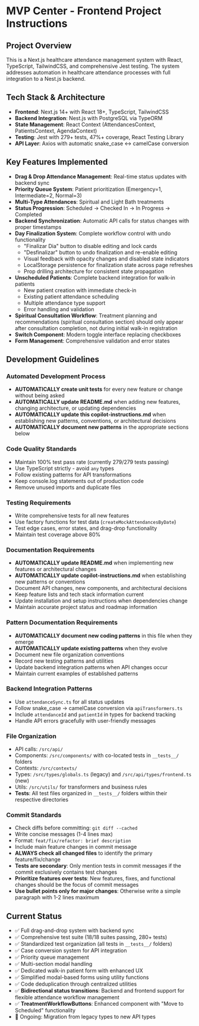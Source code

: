 <!-- Use this file to provide ### Testing Requirements
### Automated Development Process

- **AUTOMATICALLY create unit tests** for every new feature or change without being asked
- **AUTOMATICALLY update README.md** when adding new features, changing architecture, or updating dependencies
- **AUTOMATICALLY update this copilot-instructions.md** when establishing new patterns, conventions, or architectural decisions
- **AUTOMATICALLY document new patterns** in the appropriate sections below

### Code Quality Standards

- Maintain 100% test pass rate (currently 279/279 tests passing)
- Use TypeScript strictly - avoid `any` types
- Follow existing patterns for API transformations
- Keep console.log statements out of production code
- Remove unused imports and duplicate files

### Testing Requirements

- **AUTOMATICALLY create comprehensive unit tests for ALL new features/changes** without being asked
- **All test files must be placed in `__tests__` folders** for standardized organization
- Use factory functions for test data (`createMockAttendancesByDate`)
- Test edge cases, error states, and drag-drop functionality
- Maintain test coverage above 45%
- Follow naming convention: `ComponentName.test.tsx` or `functionName.test.ts`
- Create tests immediately after implementing any new component, function, or feature
- Update existing tests when modifying functionality

### Documentation Requirements

- **AUTOMATICALLY update README.md** when implementing new features or architectural changes
- **AUTOMATICALLY update copilot-instructions.md** when establishing new patterns or conventions
- Document API changes, new components, and architectural decisions
- Keep feature lists and tech stack information current
- Update installation and setup instructions when dependencies change
- Maintain accurate project status and roadmap information

### Pattern Documentation Requirements

- **AUTOMATICALLY document new coding patterns** in this file when they emerge
- **AUTOMATICALLY update existing patterns** when they evolve
- Document new file organization conventions
- Record new testing patterns and utilities
- Update backend integration patterns when API changes occur
- Maintain current examples of established patterns

### Backend Integration Patterns

- Use `attendanceSync.ts` for all status updates
- Follow snake_case → camelCase conversion via `apiTransformers.ts`
- Include `attendanceId` and `patientId` in types for backend tracking
- Handle API errors gracefully with user-friendly messages
- Use existing utility functions from `/src/utils/` to avoid code duplication
- **Status Transitions**: Backend now supports bidirectional status transitions:
  - `checked_in` ↔ `scheduled` (moving back/forward)
  - `checked_in` → `completed` (direct completion)
  - `completed` → `checked_in` (reopening)
  - `cancelled` → `scheduled` (rescheduling)

### File Organization

- API calls: `/src/api/`
- Components: `/src/components/` with co-located tests in `__tests__/` folders
- Contexts: `/src/contexts/`
- Types: `/src/types/globals.ts` (legacy) and `/src/api/types/frontend.ts` (new)
- Utils: `/src/utils/` for transformers and business rules
- **Tests**: All test files organized in `__tests__/` folders within their respective directories
- **Forms**: Two main attendance forms:
  - `NewAttendanceForm`: Core form component with all logic
  - `NewAttendanceFormModal`: Modal wrapper for the form with error handlingpace-specific custom instructions to Copilot. For more details, visit https://code.visualstudio.com/docs/copilot/copilot-customization#_use-a-githubcopilotinstructionsmd-file -->

# MVP Center - Frontend Project Instructions

## Project Overview

This is a Next.js healthcare attendance management system with React, TypeScript, TailwindCSS, and comprehensive Jest testing. The system addresses automation in healthcare attendance processes with full integration to a Nest.js backend.

## Tech Stack & Architecture

- **Frontend**: Next.js 14+ with React 18+, TypeScript, TailwindCSS
- **Backend Integration**: Nest.js with PostgreSQL via TypeORM
- **State Management**: React Context (AttendancesContext, PatientsContext, AgendaContext)
- **Testing**: Jest with 279+ tests, 47%+ coverage, React Testing Library
- **API Layer**: Axios with automatic snake_case ↔ camelCase conversion

## Key Features Implemented

- **Drag & Drop Attendance Management**: Real-time status updates with backend sync
- **Priority Queue System**: Patient prioritization (Emergency=1, Intermediate=2, Normal=3)
- **Multi-Type Attendances**: Spiritual and Light Bath treatments
- **Status Progression**: Scheduled → Checked In → In Progress → Completed
- **Backend Synchronization**: Automatic API calls for status changes with proper timestamps
- **Day Finalization System**: Complete workflow control with undo functionality
  - "Finalizar Dia" button to disable editing and lock cards
  - "Desfinalizar" button to undo finalization and re-enable editing
  - Visual feedback with opacity changes and disabled state indicators
  - LocalStorage persistence for finalization state across page refreshes
  - Prop drilling architecture for consistent state propagation
- **Unscheduled Patients**: Complete backend integration for walk-in patients
  - New patient creation with immediate check-in
  - Existing patient attendance scheduling
  - Multiple attendance type support
  - Error handling and validation
- **Spiritual Consultation Workflow**: Treatment planning and recommendations (spiritual consultation section) should only appear after consultation completion, not during initial walk-in registration
- **Switch Component**: Modern toggle interface replacing checkboxes
- **Form Management**: Comprehensive validation and error states

## Development Guidelines

### Automated Development Process

- **AUTOMATICALLY create unit tests** for every new feature or change without being asked
- **AUTOMATICALLY update README.md** when adding new features, changing architecture, or updating dependencies
- **AUTOMATICALLY update this copilot-instructions.md** when establishing new patterns, conventions, or architectural decisions
- **AUTOMATICALLY document new patterns** in the appropriate sections below

### Code Quality Standards

- Maintain 100% test pass rate (currently 279/279 tests passing)
- Use TypeScript strictly - avoid `any` types
- Follow existing patterns for API transformations
- Keep console.log statements out of production code
- Remove unused imports and duplicate files

### Testing Requirements

- Write comprehensive tests for all new features
- Use factory functions for test data (`createMockAttendancesByDate`)
- Test edge cases, error states, and drag-drop functionality
- Maintain test coverage above 80%

### Documentation Requirements

- **AUTOMATICALLY update README.md** when implementing new features or architectural changes
- **AUTOMATICALLY update copilot-instructions.md** when establishing new patterns or conventions
- Document API changes, new components, and architectural decisions
- Keep feature lists and tech stack information current
- Update installation and setup instructions when dependencies change
- Maintain accurate project status and roadmap information

### Pattern Documentation Requirements

- **AUTOMATICALLY document new coding patterns** in this file when they emerge
- **AUTOMATICALLY update existing patterns** when they evolve
- Document new file organization conventions
- Record new testing patterns and utilities
- Update backend integration patterns when API changes occur
- Maintain current examples of established patterns

### Backend Integration Patterns

- Use `attendanceSync.ts` for all status updates
- Follow snake_case → camelCase conversion via `apiTransformers.ts`
- Include `attendanceId` and `patientId` in types for backend tracking
- Handle API errors gracefully with user-friendly messages

### File Organization

- API calls: `/src/api/`
- Components: `/src/components/` with co-located tests in `__tests__/` folders
- Contexts: `/src/contexts/`
- Types: `/src/types/globals.ts` (legacy) and `/src/api/types/frontend.ts` (new)
- Utils: `/src/utils/` for transformers and business rules
- **Tests**: All test files organized in `__tests__/` folders within their respective directories

### Commit Standards

- Check diffs before committing: `git diff --cached`
- Write concise messages (1-4 lines max)
- Format: `feat/fix/refactor: brief description`
- Include main feature changes in commit message
- **ALWAYS check all changed files** to identify the primary feature/fix/change
- **Tests are secondary**: Only mention tests in commit messages if the commit exclusively contains test changes
- **Prioritize features over tests**: New features, fixes, and functional changes should be the focus of commit messages
- **Use bullet points only for major changes**: Otherwise write a simple paragraph with 1-2 lines maximum

## Current Status

- ✅ Full drag-and-drop system with backend sync
- ✅ Comprehensive test suite (18/18 suites passing, 280+ tests)
- ✅ Standardized test organization (all tests in `__tests__/` folders)
- ✅ Case conversion system for API integration
- ✅ Priority queue management
- ✅ Multi-section modal handling
- ✅ Dedicated walk-in patient form with enhanced UX
- ✅ Simplified modal-based forms using utility functions
- ✅ Code deduplication through centralized utilities
- ✅ **Bidirectional status transitions**: Backend and frontend support for flexible attendance workflow management
- ✅ **TreatmentWorkflowButtons**: Enhanced component with "Move to Scheduled" functionality
- 🔄 Ongoing: Migration from legacy types to new API types
